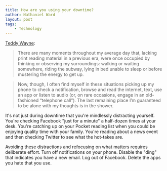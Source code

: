 ```yaml
---
title: How are you using your downtime?
author: Nathaniel Ward
layout: post
tags: 
    - Technology
---
```


[Teddy Wayne](http://mobile.nytimes.com/2016/06/12/fashion/internet-technology-phones-introspection.html):

>There are many moments throughout my average day that, lacking print reading material in a previous era, were once occupied by thinking or observing my surroundings: walking or waiting somewhere, riding the subway, lying in bed unable to sleep or before mustering the energy to get up.

>Now, though, I often find myself in these situations picking up my phone to check a notification, browse and read the internet, text, use an app or listen to audio (or, on rare occasions, engage in an old-fashioned “telephone call”). The last remaining place I’m guaranteed to be alone with my thoughts is in the shower.

It's not just during downtime that you're mindlessly distracting yourself. You're checking Facebook "just for a minute" a half-dozen times at your desk. You're catching up on your Pocket reading list when you could be enjoying quality time with your family. You're reading about a news event and then checking Twitter to see what the hot-takes are.

Avoiding these distractions and refocusing on what matters requires deliberate effort. Turn off notifications on your phone. Disable the "ding" that indicates you have a new email. Log out of Facebook. Delete the apps you hate that you use.
